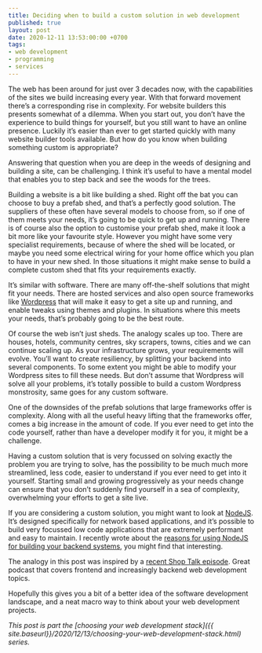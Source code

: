 ```yaml
---
title: Deciding when to build a custom solution in web development
published: true
layout: post
date: 2020-12-11 13:53:00:00 +0700
tags:
- web development
- programming
- services
---
```

The web has been around for just over 3 decades now, with the capabilities of the sites we build increasing every year. With that forward movement there’s a corresponding rise in complexity. For website builders this presents somewhat of a dilemma. When you start out, you don’t have the experience to build things for yourself, but you still want to have an online presence. Luckily it’s easier than ever to get started quickly with many website builder tools available. But how do you know when building something custom is appropriate?

Answering that question when you are deep in the weeds of designing and building a site, can be challenging. I think it’s useful to have a mental model that enables you to step back and see the woods for the trees.

Building a website is a bit like building a shed. Right off the bat you can choose to buy a prefab shed, and that’s a perfectly good solution. The suppliers of these often have several models to choose from, so if one of them meets your needs, it’s going to be quick to get up and running. There is of course also the option to customise your prefab shed, make it look a bit more like your favourite style. However you might have some very specialist requirements, because of where the shed will be located, or maybe you need some electrical wiring for your home office which you plan to have in your new shed. In those situations it might make sense to build a complete custom shed that fits your requirements exactly.

It’s similar with software. There are many off-the-shelf solutions that might fit your needs. There are hosted services and also open source frameworks like [Wordpress](https://wordpress.com) that will make it easy to get a site up and running, and enable tweaks using themes and plugins. In situations where this meets your needs, that’s probably going to be the best route.

Of course the web isn’t just sheds. The analogy scales up too. There are houses, hotels, community centres, sky scrapers, towns, cities and we can continue scaling up. As your infrastructure grows, your requirements will evolve. You’ll want to create resiliency, by splitting your backend into several components. To some extent you might be able to modify your Wordpress sites to fill these needs. But don’t assume that Wordpress will solve all your problems, it’s totally possible to build a custom Wordpress monstrosity, same goes for any custom software.

One of the downsides of the prefab solutions that large frameworks offer is complexity. Along with all the useful heavy lifting that the frameworks offer, comes a big increase in the amount of code. If you ever need to get into the code yourself, rather than have a developer modify it for you, it might be a challenge.

Having a custom solution that is very focussed on solving exactly the problem you are trying to solve, has the possibility to be much much more streamlined, less code, easier to understand if you ever need to get into it yourself. Starting small and growing progressively as your needs change can ensure that you don’t suddenly find yourself in a sea of complexity, overwhelming your efforts to get a site live.

If you are considering a custom solution, you might want to look at [NodeJS](https://nodejs.org/en). It’s designed specifically for network based applications, and it’s possible to build very focussed low code applications that are extremely performant and easy to maintain. I recently wrote about the [reasons for using NodeJS for building your backend systems](https://blog.markjgsmith.com/2020/12/04/reasons-to-use-nodejs-for-developing-your-backend-systems.html), you might find that interesting.

The analogy in this post was inspired by a [recent Shop Talk episode](https://shoptalkshow.com/442). Great podcast that covers frontend and increasingly backend web development topics.

Hopefully this gives you a bit of a better idea of the software development landscape, and a neat macro way to think about your web development projects.

*This post is part the [choosing your web development stack]({{ site.baseurl}}/2020/12/13/choosing-your-web-development-stack.html) series.*
